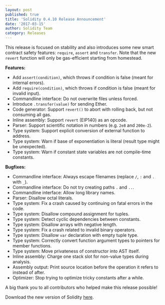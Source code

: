 ```yaml
---
layout: post
published: true
title: 'Solidity 0.4.10 Release Announcement'
date: '2017-03-15'
author: Solidity Team
category: Releases
---
```


This release is focused on stability and also introduces some new smart contract
safety features: `require`, `assert` and `transfer`. Note that the new `revert`
function will only be gas-efficient starting from homestead.

**Features:**

- Add `assert(condition)`, which throws if condition is false (meant for
  internal errors).
- Add `require(condition)`, which throws if condition is false (meant for
  invalid input).
- Commandline interface: Do not overwrite files unless forced.
- Introduce `.transfer(value)` for sending Ether.
- Code generator: Support `revert()` to abort with rolling back, but not
  consuming all gas.
- Inline assembly: Support `revert` (EIP140) as an opcode.
- Parser: Support scientific notation in numbers (e.g. `2e8` and `200e-2`).
- Type system: Support explicit conversion of external function to address.
- Type system: Warn if base of exponentiation is literal (result type might be
  unexpected).
- Type system: Warn if constant state variables are not compile-time constants.

**Bugfixes:**

- Commandline interface: Always escape filenames (replace `/`, `:` and `.` with
  `_`).
- Commandline interface: Do not try creating paths `.` and `..`.
- Commandline interface: Allow long library names.
- Parser: Disallow octal literals.
- Type system: Fix a crash caused by continuing on fatal errors in the code.
- Type system: Disallow compound assignment for tuples.
- Type system: Detect cyclic dependencies between constants.
- Type system: Disallow arrays with negative length.
- Type system: Fix a crash related to invalid binary operators.
- Type system: Disallow `var` declaration with empty tuple type.
- Type system: Correctly convert function argument types to pointers for member
  functions.
- Type system: Move privateness of constructor into AST itself.
- Inline assembly: Charge one stack slot for non-value types during analysis.
- Assembly output: Print source location before the operation it refers to
  instead of after.
- Optimizer: Stop trying to optimize tricky constants after a while.

A big thank you to all contributors who helped make this release possible!

Download the new version of Solidity
[here](https://github.com/ethereum/solidity/releases/tag/v0.4.10).
